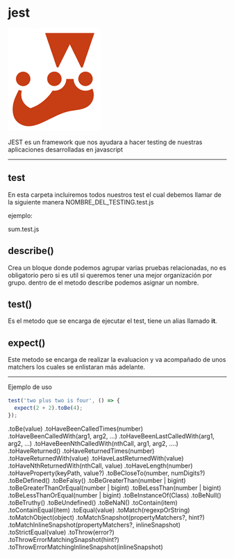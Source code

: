 # jest 

![Jest](jest.png)

JEST es un framework que nos ayudara a hacer testing de nuestras aplicaciones desarrolladas en javascript
____


## __test__

En esta carpeta incluiremos todos nuestros test el cual debemos llamar de la siguiente manera  NOMBRE_DEL_TESTING.test.js

ejemplo:
  
  sum.test.js



## **describe()**
 
Crea un bloque donde podemos agrupar varias pruebas relacionadas, no es obligatorio pero si es util si queremos tener una mejor organización por grupo.
dentro de el metodo describe podemos asignar un nombre.


## **test()**

Es el metodo que se encarga de ejecutar el test, tiene un alias llamado **it**.

## **expect()**

Este metodo se encarga de realizar la evaluacion y va acompañado de unos matchers los cuales se enlistaran más adelante.


___
Ejemplo de uso

```javascript
test('two plus two is four', () => {
  expect(2 + 2).toBe(4);
});
```


.toBe(value)
.toHaveBeenCalledTimes(number)
.toHaveBeenCalledWith(arg1, arg2, ...)
.toHaveBeenLastCalledWith(arg1, arg2, ...)
.toHaveBeenNthCalledWith(nthCall, arg1, arg2, ....)
.toHaveReturned()
.toHaveReturnedTimes(number)
.toHaveReturnedWith(value)
.toHaveLastReturnedWith(value)
.toHaveNthReturnedWith(nthCall, value)
.toHaveLength(number)
.toHaveProperty(keyPath, value?)
.toBeCloseTo(number, numDigits?)
.toBeDefined()
.toBeFalsy()
.toBeGreaterThan(number | bigint)
.toBeGreaterThanOrEqual(number | bigint)
.toBeLessThan(number | bigint)
.toBeLessThanOrEqual(number | bigint)
.toBeInstanceOf(Class)
.toBeNull()
.toBeTruthy()
.toBeUndefined()
.toBeNaN()
.toContain(item)
.toContainEqual(item)
.toEqual(value)
.toMatch(regexpOrString)
.toMatchObject(object)
.toMatchSnapshot(propertyMatchers?, hint?)
.toMatchInlineSnapshot(propertyMatchers?, inlineSnapshot)
.toStrictEqual(value)
.toThrow(error?)
.toThrowErrorMatchingSnapshot(hint?)
.toThrowErrorMatchingInlineSnapshot(inlineSnapshot)




